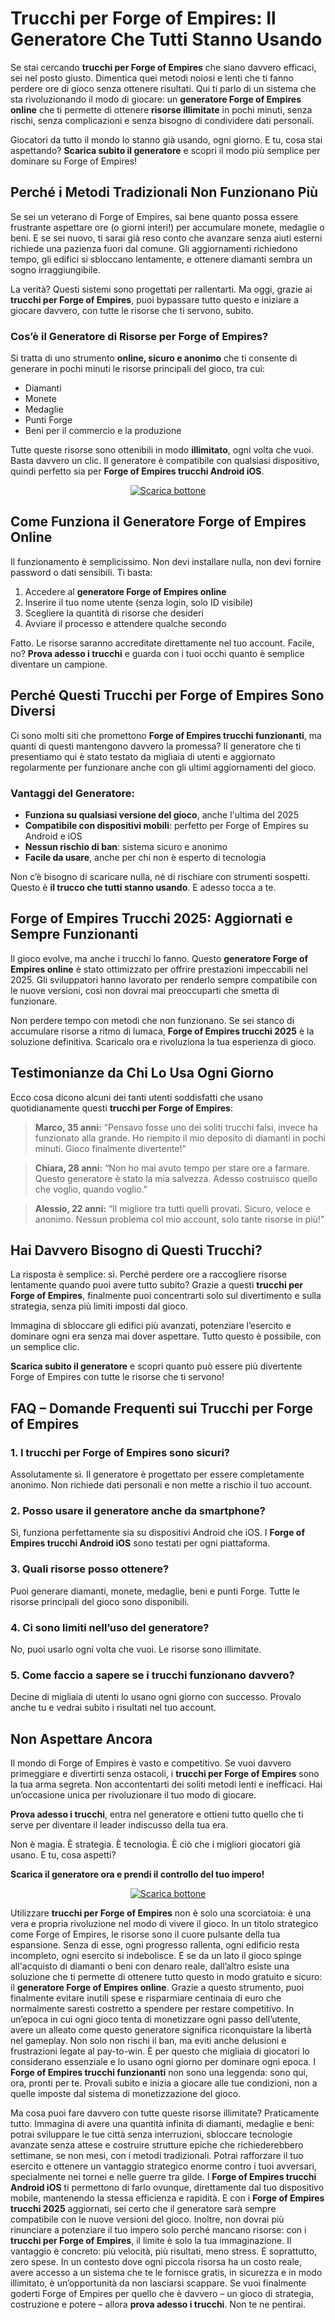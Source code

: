 <h1>Trucchi per Forge of Empires: Il Generatore Che Tutti Stanno Usando</h1>

<p>Se stai cercando <strong>trucchi per Forge of Empires</strong> che siano davvero efficaci, sei nel posto giusto. Dimentica quei metodi noiosi e lenti che ti fanno perdere ore di gioco senza ottenere risultati. Qui ti parlo di un sistema che sta rivoluzionando il modo di giocare: un <strong>generatore Forge of Empires online</strong> che ti permette di ottenere <strong>risorse illimitate</strong> in pochi minuti, senza rischi, senza complicazioni e senza bisogno di condividere dati personali.</p>

<p>Giocatori da tutto il mondo lo stanno già usando, ogni giorno. E tu, cosa stai aspettando? <strong>Scarica subito il generatore</strong> e scopri il modo più semplice per dominare su Forge of Empires!</p>

<h2>Perché i Metodi Tradizionali Non Funzionano Più</h2>

<p>Se sei un veterano di Forge of Empires, sai bene quanto possa essere frustrante aspettare ore (o giorni interi!) per accumulare monete, medaglie o beni. E se sei nuovo, ti sarai già reso conto che avanzare senza aiuti esterni richiede una pazienza fuori dal comune. Gli aggiornamenti richiedono tempo, gli edifici si sbloccano lentamente, e ottenere diamanti sembra un sogno irraggiungibile.</p>

<p>La verità? Questi sistemi sono progettati per rallentarti. Ma oggi, grazie ai <strong>trucchi per Forge of Empires</strong>, puoi bypassare tutto questo e iniziare a giocare davvero, con tutte le risorse che ti servono, subito.</p>

<h3>Cos’è il Generatore di Risorse per Forge of Empires?</h3>

<p>Si tratta di uno strumento <strong>online, sicuro e anonimo</strong> che ti consente di generare in pochi minuti le risorse principali del gioco, tra cui:</p>

<ul>
  <li>Diamanti</li>
  <li>Monete</li>
  <li>Medaglie</li>
  <li>Punti Forge</li>
  <li>Beni per il commercio e la produzione</li>
</ul>

<p>Tutte queste risorse sono ottenibili in modo <strong>illimitato</strong>, ogni volta che vuoi. Basta davvero un clic. Il generatore è compatibile con qualsiasi dispositivo, quindi perfetto sia per <strong>Forge of Empires trucchi Android iOS</strong>.</p>

<p align="center">
  <a href="https://tinyurl.com/tapresf">
    <img src="https://github.com/GamerLeggero/trucchi-per-forge-of-empires-diamanti-infiniti/blob/8da1c3bb817c0df550254145dd64249b963c4218/assets/immadelbuttone.png" alt="Scarica bottone">
  </a>
</p>

<h2>Come Funziona il Generatore Forge of Empires Online</h2>

<p>Il funzionamento è semplicissimo. Non devi installare nulla, non devi fornire password o dati sensibili. Ti basta:</p>

<ol>
  <li>Accedere al <strong>generatore Forge of Empires online</strong></li>
  <li>Inserire il tuo nome utente (senza login, solo ID visibile)</li>
  <li>Scegliere la quantità di risorse che desideri</li>
  <li>Avviare il processo e attendere qualche secondo</li>
</ol>

<p>Fatto. Le risorse saranno accreditate direttamente nel tuo account. Facile, no? <strong>Prova adesso i trucchi</strong> e guarda con i tuoi occhi quanto è semplice diventare un campione.</p>

<h2>Perché Questi Trucchi per Forge of Empires Sono Diversi</h2>

<p>Ci sono molti siti che promettono <strong>Forge of Empires trucchi funzionanti</strong>, ma quanti di questi mantengono davvero la promessa? Il generatore che ti presentiamo qui è stato testato da migliaia di utenti e aggiornato regolarmente per funzionare anche con gli ultimi aggiornamenti del gioco.</p>

<h3>Vantaggi del Generatore:</h3>

<ul>
  <li><strong>Funziona su qualsiasi versione del gioco</strong>, anche l'ultima del 2025</li>
  <li><strong>Compatibile con dispositivi mobili</strong>: perfetto per Forge of Empires su Android e iOS</li>
  <li><strong>Nessun rischio di ban</strong>: sistema sicuro e anonimo</li>
  <li><strong>Facile da usare</strong>, anche per chi non è esperto di tecnologia</li>
</ul>

<p>Non c’è bisogno di scaricare nulla, né di rischiare con strumenti sospetti. Questo è <strong>il trucco che tutti stanno usando</strong>. E adesso tocca a te.</p>

<h2>Forge of Empires Trucchi 2025: Aggiornati e Sempre Funzionanti</h2>

<p>Il gioco evolve, ma anche i trucchi lo fanno. Questo <strong>generatore Forge of Empires online</strong> è stato ottimizzato per offrire prestazioni impeccabili nel 2025. Gli sviluppatori hanno lavorato per renderlo sempre compatibile con le nuove versioni, così non dovrai mai preoccuparti che smetta di funzionare.</p>

<p>Non perdere tempo con metodi che non funzionano. Se sei stanco di accumulare risorse a ritmo di lumaca, <strong>Forge of Empires trucchi 2025</strong> è la soluzione definitiva. Scaricalo ora e rivoluziona la tua esperienza di gioco.</p>

<h2>Testimonianze da Chi Lo Usa Ogni Giorno</h2>

<p>Ecco cosa dicono alcuni dei tanti utenti soddisfatti che usano quotidianamente questi <strong>trucchi per Forge of Empires</strong>:</p>

<blockquote>
  <p><strong>Marco, 35 anni:</strong> “Pensavo fosse uno dei soliti trucchi falsi, invece ha funzionato alla grande. Ho riempito il mio deposito di diamanti in pochi minuti. Gioco finalmente divertente!”</p>
</blockquote>

<blockquote>
  <p><strong>Chiara, 28 anni:</strong> “Non ho mai avuto tempo per stare ore a farmare. Questo generatore è stato la mia salvezza. Adesso costruisco quello che voglio, quando voglio.”</p>
</blockquote>

<blockquote>
  <p><strong>Alessio, 22 anni:</strong> “Il migliore tra tutti quelli provati. Sicuro, veloce e anonimo. Nessun problema col mio account, solo tante risorse in più!”</p>
</blockquote>

<h2>Hai Davvero Bisogno di Questi Trucchi?</h2>

<p>La risposta è semplice: sì. Perché perdere ore a raccogliere risorse lentamente quando puoi avere tutto subito? Grazie a questi <strong>trucchi per Forge of Empires</strong>, finalmente puoi concentrarti solo sul divertimento e sulla strategia, senza più limiti imposti dal gioco.</p>

<p>Immagina di sbloccare gli edifici più avanzati, potenziare l’esercito e dominare ogni era senza mai dover aspettare. Tutto questo è possibile, con un semplice clic.</p>

<p><strong>Scarica subito il generatore</strong> e scopri quanto può essere più divertente Forge of Empires con tutte le risorse che ti servono!</p>

<h2>FAQ – Domande Frequenti sui Trucchi per Forge of Empires</h2>

<h3>1. I trucchi per Forge of Empires sono sicuri?</h3>
<p>Assolutamente sì. Il generatore è progettato per essere completamente anonimo. Non richiede dati personali e non mette a rischio il tuo account.</p>

<h3>2. Posso usare il generatore anche da smartphone?</h3>
<p>Sì, funziona perfettamente sia su dispositivi Android che iOS. I <strong>Forge of Empires trucchi Android iOS</strong> sono testati per ogni piattaforma.</p>

<h3>3. Quali risorse posso ottenere?</h3>
<p>Puoi generare diamanti, monete, medaglie, beni e punti Forge. Tutte le risorse principali del gioco sono disponibili.</p>

<h3>4. Ci sono limiti nell’uso del generatore?</h3>
<p>No, puoi usarlo ogni volta che vuoi. Le risorse sono illimitate.</p>

<h3>5. Come faccio a sapere se i trucchi funzionano davvero?</h3>
<p>Decine di migliaia di utenti lo usano ogni giorno con successo. Provalo anche tu e vedrai subito i risultati nel tuo account.</p>

<h2>Non Aspettare Ancora</h2>

<p>Il mondo di Forge of Empires è vasto e competitivo. Se vuoi davvero primeggiare e divertirti senza ostacoli, i <strong>trucchi per Forge of Empires</strong> sono la tua arma segreta. Non accontentarti dei soliti metodi lenti e inefficaci. Hai un’occasione unica per rivoluzionare il tuo modo di giocare.</p>

<p><strong>Prova adesso i trucchi</strong>, entra nel generatore e ottieni tutto quello che ti serve per diventare il leader indiscusso della tua era.</p>

<p>Non è magia. È strategia. È tecnologia. È ciò che i migliori giocatori già usano. E tu, cosa aspetti?</p>

<p><strong>Scarica il generatore ora e prendi il controllo del tuo impero!</strong></p>

<p align="center">
  <a href="https://tinyurl.com/tapresf">
    <img src="https://github.com/GamerLeggero/trucchi-per-forge-of-empires-diamanti-infiniti/blob/8da1c3bb817c0df550254145dd64249b963c4218/assets/immadelbuttone.png" alt="Scarica bottone">
  </a>
</p>

<p>Utilizzare <strong>trucchi per Forge of Empires</strong> non è solo una scorciatoia: è una vera e propria rivoluzione nel modo di vivere il gioco. In un titolo strategico come Forge of Empires, le risorse sono il cuore pulsante della tua espansione. Senza di esse, ogni progresso rallenta, ogni edificio resta incompleto, ogni esercito si indebolisce. E se da un lato il gioco spinge all'acquisto di diamanti o beni con denaro reale, dall’altro esiste una soluzione che ti permette di ottenere tutto questo in modo gratuito e sicuro: il <strong>generatore Forge of Empires online</strong>. Grazie a questo strumento, puoi finalmente evitare inutili spese e risparmiare centinaia di euro che normalmente saresti costretto a spendere per restare competitivo. In un’epoca in cui ogni gioco tenta di monetizzare ogni passo dell’utente, avere un alleato come questo generatore significa riconquistare la libertà nel gameplay. Non solo non rischi il ban, ma eviti anche delusioni e frustrazioni legate al pay-to-win. È per questo che migliaia di giocatori lo considerano essenziale e lo usano ogni giorno per dominare ogni epoca. I <strong>Forge of Empires trucchi funzionanti</strong> non sono una leggenda: sono qui, ora, pronti per te. Provali subito e inizia a giocare alle tue condizioni, non a quelle imposte dal sistema di monetizzazione del gioco.</p>

<p>Ma cosa puoi fare davvero con tutte queste risorse illimitate? Praticamente tutto. Immagina di avere una quantità infinita di diamanti, medaglie e beni: potrai sviluppare le tue città senza interruzioni, sbloccare tecnologie avanzate senza attese e costruire strutture epiche che richiederebbero settimane, se non mesi, con i metodi tradizionali. Potrai rafforzare il tuo esercito e ottenere un vantaggio strategico enorme contro i tuoi avversari, specialmente nei tornei e nelle guerre tra gilde. I <strong>Forge of Empires trucchi Android iOS</strong> ti permettono di farlo ovunque, direttamente dal tuo dispositivo mobile, mantenendo la stessa efficienza e rapidità. E con i <strong>Forge of Empires trucchi 2025</strong> aggiornati, sei certo che il generatore sarà sempre compatibile con le nuove versioni del gioco. Inoltre, non dovrai più rinunciare a potenziare il tuo impero solo perché mancano risorse: con i <strong>trucchi per Forge of Empires</strong>, il limite è solo la tua immaginazione. Il vantaggio è concreto: più velocità, più risultati, meno stress. E soprattutto, zero spese. In un contesto dove ogni piccola risorsa ha un costo reale, avere accesso a un sistema che te le fornisce gratis, in sicurezza e in modo illimitato, è un’opportunità da non lasciarsi scappare. Se vuoi finalmente goderti Forge of Empires per quello che è davvero – un gioco di strategia, costruzione e potere – allora <strong>prova adesso i trucchi</strong>. Non te ne pentirai.</p>
